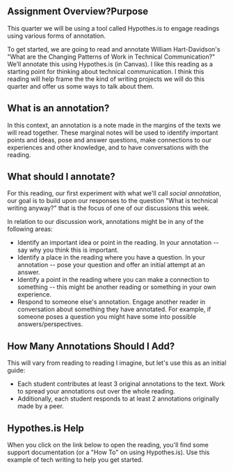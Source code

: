 ## Assignment Overview?Purpose

This quarter we will be using a tool called Hypothes.is to engage readings using various forms of annotation.

To get started, we are going to read and annotate William Hart-Davidson's "What are the Changing Patterns of Work in Technical Communication?" We’ll annotate this using Hypothes.is (in Canvas). I like this reading as a starting point for thinking about technical communication. I think this reading will help frame the the kind of writing projects we will do this quarter and offer us some ways to talk about them.

## What is an annotation?

In this context, an annotation is a note made in the margins of the texts we will read together. These marginal notes will be used to identify important points and ideas, pose and answer questions, make connections to our experiences and other knowledge, and to have conversations with the reading.

## What should I annotate?

For this reading, our first experiment with what we'll call *social annotation*, our goal is to build upon our responses to the question "What is technical writing anyway?" that is the focus of one of our discussions this week.

In relation to our discussion work, annotations might be in any of the following areas:

+ Identify an important idea or point in the reading. In your annotation -- say why you think this is important.
+ Identify a place in the reading where you have a question. In your annotation -- pose your question and offer an initial attempt at an answer.
+ Identify a point in the reading where you can make a connection to something -- this might be another reading or something in your own experience.
+ Respond to someone else's annotation. Engage another reader in conversation about something they have annotated. For example, if someone poses a question you might have some into possible answers/perspectives.

## How Many Annotations Should I Add?

This will vary from reading to reading I imagine, but let's use this as an initial guide:

+ Each student contributes at least 3 original annotations to the text. Work to spread your annotations out over the whole reading.
+ Additionally, each student responds to at least 2 annotations originally made by a peer.

## Hypothes.is Help

When you click on the link below to open the reading, you'll find some support documentation (or a "How To" on using Hypothes.is). Use this example of tech writing to help you get started.
